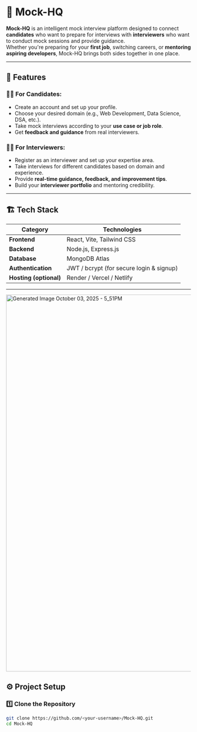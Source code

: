# 🧠 Mock-HQ

**Mock-HQ** is an intelligent mock interview platform designed to connect **candidates** who want to prepare for interviews with **interviewers** who want to conduct mock sessions and provide guidance.  
Whether you're preparing for your **first job**, switching careers, or **mentoring aspiring developers**, Mock-HQ brings both sides together in one place.

---

## 🚀 Features

### 👩‍💼 For Candidates:
- Create an account and set up your profile.  
- Choose your desired domain (e.g., Web Development, Data Science, DSA, etc.).  
- Take mock interviews according to your **use case or job role**.  
- Get **feedback and guidance** from real interviewers.  

### 🧑‍🏫 For Interviewers:
- Register as an interviewer and set up your expertise area.  
- Take interviews for different candidates based on domain and experience.  
- Provide **real-time guidance, feedback, and improvement tips**.  
- Build your **interviewer portfolio** and mentoring credibility.

---

## 🏗️ Tech Stack

| Category | Technologies |
|-----------|---------------|
| **Frontend** | React, Vite, Tailwind CSS |
| **Backend** | Node.js, Express.js |
| **Database** | MongoDB Atlas |
| **Authentication** | JWT / bcrypt (for secure login & signup) |
| **Hosting (optional)** | Render / Vercel / Netlify |

---
<img width="1024" height="1024" alt="Generated Image October 03, 2025 - 5_51PM" src="https://github.com/user-attachments/assets/e9ec2949-063a-43f9-9ee2-18aed11d0c25" />

## ⚙️ Project Setup

### 1️⃣ Clone the Repository
```bash
git clone https://github.com/<your-username>/Mock-HQ.git
cd Mock-HQ



